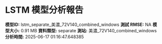 # LSTM 模型分析報告
**模型ID:** lstm_separate_美濃_72V140_combined_windows
**測試 RMSE:** NA
**模型大小:** 0.91 MB
**資料類型:** separate
**測站:** 美濃_72V140_combined_windows
**分析時間:** 2025-06-17 01:16:47.648385
